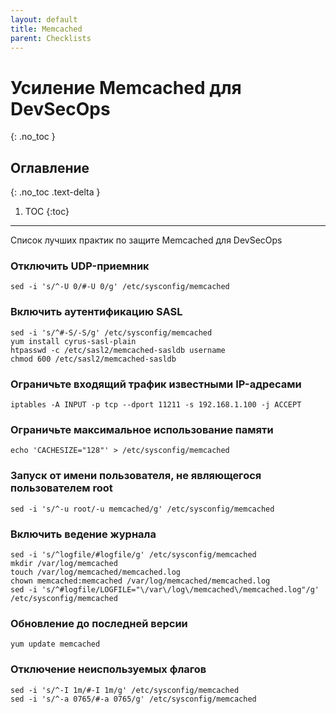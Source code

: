 ```yaml
---
layout: default
title: Memcached
parent: Checklists
---
```


# Усиление Memcached для DevSecOps
{: .no_toc }

## Оглавление
{: .no_toc .text-delta }

1. TOC
{:toc}

---

<span class="d-inline-block p-2 mr-1 v-align-middle bg-green-000"></span>Список лучших практик по защите Memcached для DevSecOps


### Отключить UDP-приемник	


```
sed -i 's/^-U 0/#-U 0/g' /etc/sysconfig/memcached
```


### Включить аутентификацию SASL



`sed -i 's/^#-S/-S/g' /etc/sysconfig/memcached`<br>`yum install cyrus-sasl-plain`<br>`htpasswd -c /etc/sasl2/memcached-sasldb username`<br>`chmod 600 /etc/sasl2/memcached-sasldb`



### Ограничьте входящий трафик известными IP-адресами


```
iptables -A INPUT -p tcp --dport 11211 -s 192.168.1.100 -j ACCEPT
```


### Ограничьте максимальное использование памяти


```
echo 'CACHESIZE="128"' > /etc/sysconfig/memcached
```


### Запуск от имени пользователя, не являющегося пользователем root	

```
sed -i 's/^-u root/-u memcached/g' /etc/sysconfig/memcached
```



### Включить ведение журнала	

`sed -i 's/^logfile/#logfile/g' /etc/sysconfig/memcached`<br>`mkdir /var/log/memcached`<br>`touch /var/log/memcached/memcached.log`<br>`chown memcached:memcached /var/log/memcached/memcached.log`<br>`sed -i 's/^#logfile/LOGFILE="\/var\/log\/memcached\/memcached.log"/g' /etc/sysconfig/memcached`





### Обновление до последней версии	

```
yum update memcached
```




### Отключение неиспользуемых флагов		


`sed -i 's/^-I 1m/#-I 1m/g' /etc/sysconfig/memcached`<br>`sed -i 's/^-a 0765/#-a 0765/g' /etc/sysconfig/memcached`




